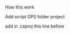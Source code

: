 How this work

Add script GPS folder project

add in .csproj this line before 

</Reference>
	<Reference Include="System" />
    <Reference Include="System.Core" />
    <Reference Include="System.Device" /><!-- GET GPS -->
</ItemGroup>